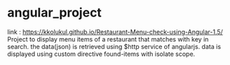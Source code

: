 # angular_project 
link :  https://kkolukul.github.io/Restaurant-Menu-check-using-Angular-1.5/
Project to display menu items of a restaurant that matches with key in search.
the data(json) is retrieved using $http service of angularjs.
data is displayed using custom directive found-items with isolate scope.
